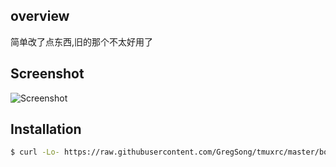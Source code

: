## overview
简单改了点东西,旧的那个不太好用了
## Screenshot

![Screenshot](http://dl.dropbox.com/u/1658623/tmuxrc.png)

## Installation

``` bash
$ curl -Lo- https://raw.githubusercontent.com/GregSong/tmuxrc/master/bootstrap.sh | bash
```
